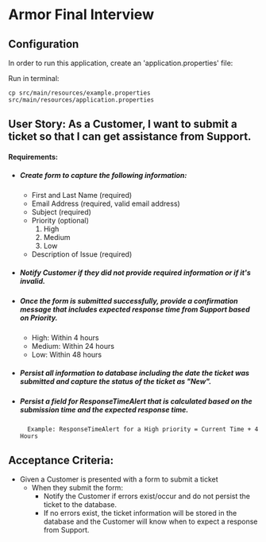 # Armor Final Interview

## Configuration

In order to run this application, create an 'application.properties' file:

Run in terminal:
```
cp src/main/resources/example.properties src/main/resources/application.properties

```

## User Story: As a Customer, I want to submit a ticket so that I can get assistance from Support.

#### Requirements:
- ##### Create form to capture the following information:
    - First and Last Name (required)
    - Email Address (required, valid email address)
    - Subject (required)
    - Priority (optional)
        1. High
        2. Medium
        3. Low
    - Description of Issue (required)

- ##### Notify Customer if they did not provide required information or if it's invalid.

- ##### Once the form is submitted successfully, provide a confirmation message that includes expected response time from Support based on Priority.

    - High: Within 4 hours
    - Medium: Within 24 hours
    - Low: Within 48 hours

- ##### Persist all information to database including the date the ticket was submitted and capture the status of the ticket as "New".

- ##### Persist a field for ResponseTimeAlert that is calculated based on the submission time and the expected response time.
        Example: ResponseTimeAlert for a High priority = Current Time + 4 Hours

## Acceptance Criteria:

- Given a Customer is presented with a form to submit a ticket
    - When they submit the form:
        - Notify the Customer if errors exist/occur and do not persist the ticket to the database.
        - If no errors exist, the ticket information will be stored in the database and the Customer will know when to expect a response from Support.

